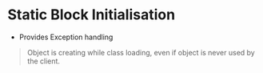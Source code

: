 # Static Block Initialisation

- Provides Exception handling

> Object is creating while class loading, even if object is never used by the client.
